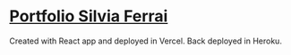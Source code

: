 # [Portfolio Silvia Ferrai](https://frontend-portfolio-es15.vercel.app/)

Created with React app and deployed in Vercel.
Back deployed in Heroku.